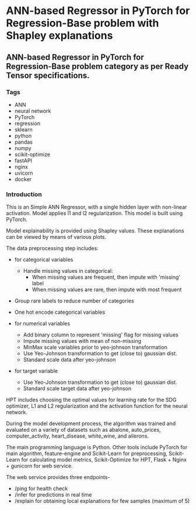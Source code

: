 # ANN-based Regressor in PyTorch for Regression-Base problem with Shapley explanations

## ANN-based Regressor in PyTorch for Regression-Base problem category as per Ready Tensor specifications.

### Tags

- ANN
- neural network
- PyTorch
- regression
- sklearn
- python
- pandas
- numpy
- scikit-optimize
- fastAPI
- nginx
- uvicorn
- docker

### Introduction

This is an Simple ANN Regressor, with a single hidden layer with non-linear activation.
Model applies l1 and l2 regularization. This model is built using PyTorch.

Model explainability is provided using Shapley values. These explanations can be viewed by means of various plots.

The data preprocessing step includes:

- for categorical variables
  - Handle missing values in categorical:
    - When missing values are frequent, then impute with 'missing' label
    - When missing values are rare, then impute with most frequent
- Group rare labels to reduce number of categories
- One hot encode categorical variables

- for numerical variables

  - Add binary column to represent 'missing' flag for missing values
  - Impute missing values with mean of non-missing
  - MinMax scale variables prior to yeo-johnson transformation
  - Use Yeo-Johnson transformation to get (close to) gaussian dist.
  - Standard scale data after yeo-johnson

- for target variable
  - Use Yeo-Johnson transformation to get (close to) gaussian dist.
  - Standard scale target data after yeo-johnson

HPT includes choosing the optimal values for learning rate for the SDG optimizer, L1 and L2 regularization and the activation function for the neural network.

During the model development process, the algorithm was trained and evaluated on a variety of datasets such as abalone, auto_prices, computer_activity, heart_disease, white_wine, and ailerons.

The main programming language is Python. Other tools include PyTorch for main algorithm, feature-engine and Scikit-Learn for preprocessing, Scikit-Learn for calculating model metrics, Scikit-Optimize for HPT, Flask + Nginx + gunicorn for web service.

The web service provides three endpoints-

- /ping for health check
- /infer for predictions in real time
- /explain for obtaining local explanations for few samples (maximum of 5)
